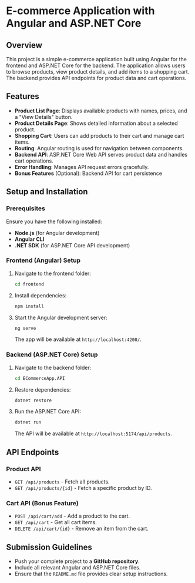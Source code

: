 # E-commerce Application with Angular and ASP.NET Core

## Overview
This project is a simple e-commerce application built using Angular for the frontend and ASP.NET Core for the backend. The application allows users to browse products, view product details, and add items to a shopping cart. The backend provides API endpoints for product data and cart operations.

## Features
- **Product List Page**: Displays available products with names, prices, and a "View Details" button.
- **Product Details Page**: Shows detailed information about a selected product.
- **Shopping Cart**: Users can add products to their cart and manage cart items.
- **Routing**: Angular routing is used for navigation between components.
- **Backend API**: ASP.NET Core Web API serves product data and handles cart operations.
- **Error Handling**: Manages API request errors gracefully.
- **Bonus Features** (Optional): Backend API for cart persistence 


## Setup and Installation
### Prerequisites
Ensure you have the following installed:
- **Node.js** (for Angular development)
- **Angular CLI**
- **.NET SDK** (for ASP.NET Core API development)


### Frontend (Angular) Setup
1. Navigate to the frontend folder:
   ```sh
   cd frontend
   ```
2. Install dependencies:
   ```sh
   npm install
   ```
3. Start the Angular development server:
   ```sh
   ng serve
   ```
   The app will be available at `http://localhost:4200/`.

### Backend (ASP.NET Core) Setup
1. Navigate to the backend folder:
   ```sh
   cd ECommerceApp.API
   ```
2. Restore dependencies:
   ```sh
   dotnet restore
   ```
3. Run the ASP.NET Core API:
   ```sh
   dotnet run
   ```
   The API will be available at `http://localhost:5174/api/products`.

## API Endpoints
### Product API
- `GET /api/products` - Fetch all products.
- `GET /api/products/{id}` - Fetch a specific product by ID.

### Cart API (Bonus Feature)
- `POST /api/cart/add` - Add a product to the cart.
- `GET /api/cart` - Get all cart items.
- `DELETE /api/cart/{id}` - Remove an item from the cart.


## Submission Guidelines
- Push your complete project to a **GitHub repository**.
- Include all relevant Angular and ASP.NET Core files.
- Ensure that the `README.md` file provides clear setup instructions.

